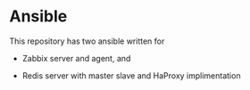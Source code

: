 # Ansible

This repository has two ansible written for

* Zabbix server and agent, and

* Redis server with master slave and HaProxy implimentation
